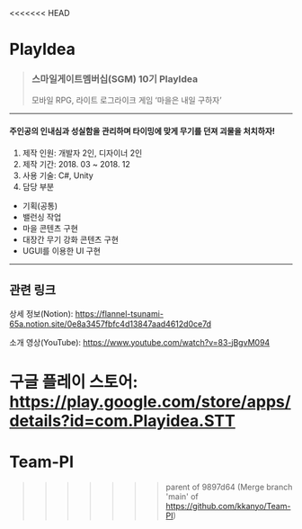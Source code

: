 <<<<<<< HEAD
# PlayIdea
>### 스마일게이트멤버십(SGM) 10기 PlayIdea
>
>모바일 RPG, 라이트 로그라이크 게임 ‘마을은 내일 구하자’
---

#### 주인공의 인내심과 성실함을 관리하며 타이밍에 맞게 무기를 던져 괴물을 처치하자!

1. 제작 인원: 개발자 2인, 디자이너 2인
2. 제작 기간: 2018. 03 ~ 2018. 12
3. 사용 기술: C#, Unity
4. 담당 부분
  - 기획(공통)
  - 밸런싱 작업
  - 마을 콘텐츠 구현
  - 대장간 무기 강화 콘텐츠 구현
  - UGUI를 이용한 UI 구현
---

## 관련 링크
상세 정보(Notion): https://flannel-tsunami-65a.notion.site/0e8a3457fbfc4d13847aad4612d0ce7d

소개 영상(YouTube): https://www.youtube.com/watch?v=83-jBgvM094

구글 플레이 스토어: https://play.google.com/store/apps/details?id=com.Playidea.STT
=======
# Team-PI
 
>>>>>>> parent of 9897d64 (Merge branch 'main' of https://github.com/kkanyo/Team-PI)
